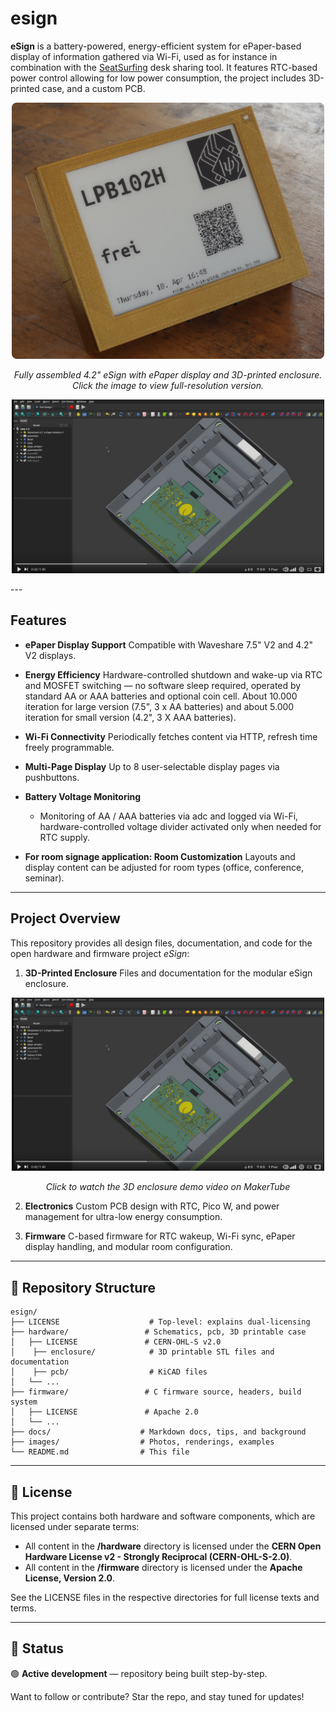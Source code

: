# esign
**eSign** is a battery-powered, energy-efficient system for ePaper-based display of information gathered via Wi-Fi, used as for instance in combination with the  [SeatSurfing](https://github.com/seatsurfing) desk sharing tool. It features RTC-based power control allowing for low power consumption, the project includes 3D-printed case, and a custom PCB.

<p align="center">
  <a href="images/esign_4_2_1_cropped.jpg" target="_blank">
    <img src="images/esign_4_2_1_cropped.jpg" alt="eSign Device" width="500" style="border-radius: 8px;">
  </a>
</p>

<p align="center">
  <i>Fully assembled 4.2&quot; eSign with ePaper display and 3D-printed enclosure.</i>
<i>Click the image to view full-resolution version.</i>
</p>

<p align="center">
  <a href="https://makertube.net/w/ogwhv2iz3bCEpDWk6XRxvr" target="_blank">
    <img src="images/esign_4_2_video_screenshot.jpg" alt="eSign Enclosure Demo" width="500">
  </a>
</p>
---

## Features

- **ePaper Display Support**
  Compatible with Waveshare 7.5" V2 and 4.2" V2 displays.

- **Energy Efficiency**
  Hardware-controlled shutdown and wake-up via RTC and MOSFET switching — no software sleep required, operated by standard AA or AAA batteries and optional coin cell. About 10.000 iteration for large version (7.5", 3 x AA batteries) and about 5.000 iteration for small version (4.2", 3 X AAA batteries). 

- **Wi-Fi Connectivity**
  Periodically fetches content via HTTP, refresh time freely programmable.

- **Multi-Page Display**
  Up to 8 user-selectable display pages via pushbuttons.

- **Battery Voltage Monitoring**
  + Monitoring of AA / AAA batteries via adc and logged via Wi-Fi, hardware-controlled voltage divider activated only when needed for RTC supply.

- **For room signage application: Room Customization**
  Layouts and display content can be adjusted for room types (office, conference, seminar).

---

## Project Overview

This repository provides all design files, documentation, and code for the open hardware and firmware project *eSign*:

1. **3D-Printed Enclosure**
   Files and documentation for the modular eSign enclosure.
<p align="center">
  <a href="https://makertube.net/w/ogwhv2iz3bCEpDWk6XRxvr" target="_blank">
    <img src="images/esign_4_2_video_screenshot.jpg" alt="eSign Enclosure Demo" width="500">
  </a>
</p>

<p align="center"><i>Click to watch the 3D enclosure demo video on MakerTube</i></p>

2. **Electronics**
   Custom PCB design with RTC, Pico W, and power management for ultra-low energy consumption.

3. **Firmware**
   C-based firmware for RTC wakeup, Wi-Fi sync, ePaper display handling, and modular room configuration.
---

## 📁 Repository Structure

```
esign/
├── LICENSE                    # Top-level: explains dual-licensing
├── hardware/                 # Schematics, pcb, 3D printable case
│   ├── LICENSE               # CERN-OHL-S v2.0
│	 ├── enclosure/            # 3D printable STL files and documentation
│	 ├── pcb/                  # KiCAD files
│   └── ...
├── firmware/                 # C firmware source, headers, build system
│   ├── LICENSE               # Apache 2.0
│   └── ...
├── docs/                    # Markdown docs, tips, and background
├── images/                  # Photos, renderings, examples
└── README.md                # This file
```

---

## 📜 License

This project contains both hardware and software components, which are licensed under separate terms:

- All content in the **/hardware** directory is licensed under the **CERN Open Hardware License v2 - Strongly Reciprocal (CERN-OHL-S-2.0)**.
- All content in the **/firmware** directory is licensed under the **Apache License, Version 2.0**.

See the LICENSE files in the respective directories for full license texts and terms.

---

## 🚧 Status

🟢 **Active development** — repository being built step-by-step.

Want to follow or contribute? Star the repo, and stay tuned for updates!

